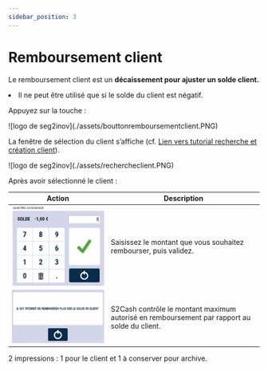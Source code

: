 ```yaml
---
sidebar_position: 3
---
```


 # Remboursement client

 Le remboursement client est un **décaissement pour ajuster un solde client.**
<li> Il ne peut être utilisé que si le solde du client est négatif. </li>

Appuyez sur la touche :

<div className="contenaireImg">
    ![logo de seg2inov](./assets/bouttonremboursementclient.PNG)
</div>

La fenêtre de sélection du client s’affiche (cf. [Lien vers tutorial recherche et création client](/docs/manuel-caisse/client/recherche)).

<div className="contenaireImg">
    ![logo de seg2inov](./assets/rechercheclient.PNG)
</div>

Après avoir sélectionné le client : 

| Action       | Description |
|--------------|--------|
| ![logo de seg2inov](./assets/saisitmontantclient.PNG)| Saisissez le montant que vous souhaitez rembourser, puis validez. |
| ![logo de seg2inov](./assets/interdiction.PNG)| S2Cash contrôle le montant maximum autorisé en remboursement par rapport au solde du client. |

2 impressions : 1 pour le client et 1 à conserver pour archive.
